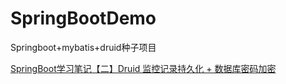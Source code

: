 # SpringBootDemo
Springboot+mybatis+druid种子项目

[SpringBoot学习笔记【二】Druid 监控记录持久化 + 数据库密码加密](https://blog.csdn.net/greedystar/article/details/81055485)
